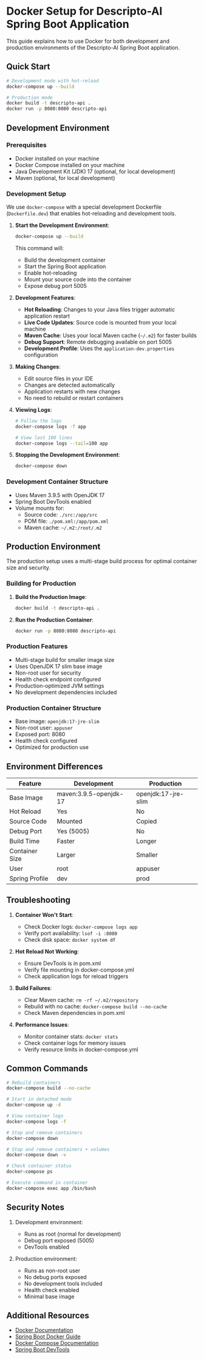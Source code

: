 # Docker Setup for Descripto-AI Spring Boot Application

This guide explains how to use Docker for both development and production environments of the Descripto-AI Spring Boot application.

## Quick Start

```bash
# Development mode with hot-reload
docker-compose up --build

# Production mode
docker build -t descripto-api .
docker run -p 8080:8080 descripto-api
```

## Development Environment

### Prerequisites
- Docker installed on your machine
- Docker Compose installed on your machine
- Java Development Kit (JDK) 17 (optional, for local development)
- Maven (optional, for local development)

### Development Setup

We use `docker-compose` with a special development Dockerfile (`Dockerfile.dev`) that enables hot-reloading and development tools.

1. **Start the Development Environment**:
   ```bash
   docker-compose up --build
   ```
   This command will:
   - Build the development container
   - Start the Spring Boot application
   - Enable hot-reloading
   - Mount your source code into the container
   - Expose debug port 5005

2. **Development Features**:
   - **Hot Reloading**: Changes to your Java files trigger automatic application restart
   - **Live Code Updates**: Source code is mounted from your local machine
   - **Maven Cache**: Uses your local Maven cache (`~/.m2`) for faster builds
   - **Debug Support**: Remote debugging available on port 5005
   - **Development Profile**: Uses the `application-dev.properties` configuration

3. **Making Changes**:
   - Edit source files in your IDE
   - Changes are detected automatically
   - Application restarts with new changes
   - No need to rebuild or restart containers

4. **Viewing Logs**:
   ```bash
   # Follow the logs
   docker-compose logs -f app
   
   # View last 100 lines
   docker-compose logs --tail=100 app
   ```

5. **Stopping the Development Environment**:
   ```bash
   docker-compose down
   ```

### Development Container Structure
- Uses Maven 3.9.5 with OpenJDK 17
- Spring Boot DevTools enabled
- Volume mounts for:
  - Source code: `./src:/app/src`
  - POM file: `./pom.xml:/app/pom.xml`
  - Maven cache: `~/.m2:/root/.m2`

## Production Environment

The production setup uses a multi-stage build process for optimal container size and security.

### Building for Production

1. **Build the Production Image**:
   ```bash
   docker build -t descripto-api .
   ```

2. **Run the Production Container**:
   ```bash
   docker run -p 8080:8080 descripto-api
   ```

### Production Features
- Multi-stage build for smaller image size
- Uses OpenJDK 17 slim base image
- Non-root user for security
- Health check endpoint configured
- Production-optimized JVM settings
- No development dependencies included

### Production Container Structure
- Base image: `openjdk:17-jre-slim`
- Non-root user: `appuser`
- Exposed port: 8080
- Health check configured
- Optimized for production use

## Environment Differences

| Feature                | Development          | Production          |
|-----------------------|----------------------|---------------------|
| Base Image            | maven:3.9.5-openjdk-17 | openjdk:17-jre-slim |
| Hot Reload            | Yes                  | No                 |
| Source Code           | Mounted              | Copied             |
| Debug Port           | Yes (5005)           | No                 |
| Build Time            | Faster               | Longer             |
| Container Size        | Larger               | Smaller            |
| User                  | root                 | appuser            |
| Spring Profile        | dev                  | prod               |

## Troubleshooting

1. **Container Won't Start**:
   - Check Docker logs: `docker-compose logs app`
   - Verify port availability: `lsof -i :8080`
   - Check disk space: `docker system df`

2. **Hot Reload Not Working**:
   - Ensure DevTools is in pom.xml
   - Verify file mounting in docker-compose.yml
   - Check application logs for reload triggers

3. **Build Failures**:
   - Clear Maven cache: `rm -rf ~/.m2/repository`
   - Rebuild with no cache: `docker-compose build --no-cache`
   - Check Maven dependencies in pom.xml

4. **Performance Issues**:
   - Monitor container stats: `docker stats`
   - Check container logs for memory issues
   - Verify resource limits in docker-compose.yml

## Common Commands

```bash
# Rebuild containers
docker-compose build --no-cache

# Start in detached mode
docker-compose up -d

# View container logs
docker-compose logs -f

# Stop and remove containers
docker-compose down

# Stop and remove containers + volumes
docker-compose down -v

# Check container status
docker-compose ps

# Execute command in container
docker-compose exec app /bin/bash
```

## Security Notes

1. Development environment:
   - Runs as root (normal for development)
   - Debug port exposed (5005)
   - DevTools enabled

2. Production environment:
   - Runs as non-root user
   - No debug ports exposed
   - No development tools included
   - Health check enabled
   - Minimal base image

## Additional Resources

- [Docker Documentation](https://docs.docker.com/)
- [Spring Boot Docker Guide](https://spring.io/guides/topicals/spring-boot-docker/)
- [Docker Compose Documentation](https://docs.docker.com/compose/)
- [Spring Boot DevTools](https://docs.spring.io/spring-boot/docs/current/reference/html/using.html#using.devtools) 